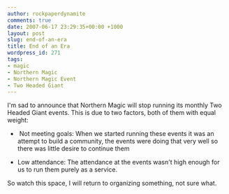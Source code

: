 ```yaml
---
author: rockpaperdynamite
comments: true
date: 2007-06-17 23:29:35+00:00 +1000
layout: post
slug: end-of-an-era
title: End of an Era
wordpress_id: 271
tags:
- magic
- Northern Magic
- Northern Magic Event
- Two Headed Giant
---
```


I'm sad to announce that Northern Magic will stop running its monthly Two Headed Giant events. This is due to two factors, both of them with equal weight:



	
  *  Not meeting goals: When we started running these events it was an attempt to build a community, the events were doing that very well so there was little desire to continue them

	
  * Low attendance: The attendance at the events wasn't high enough for us to run them purely as a service.


So watch this space, I will return to organizing something, not sure what.
